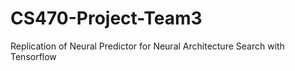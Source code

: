 # CS470-Project-Team3
Replication of Neural Predictor for Neural Architecture Search with Tensorflow
